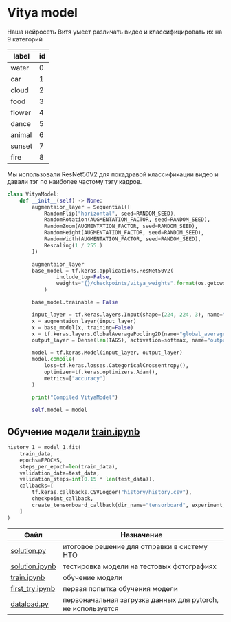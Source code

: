 # Vitya model

Наша нейросеть Витя умеет различать видео и классифицировать их на 9 категорий

| label | id |
| --- | --- |
| water | 0 |
| car | 1 |
| cloud | 2 |
| food | 3 |
| flower | 4 |
| dance | 5 |
| animal | 6 |
| sunset | 7 |
| fire | 8 |

Мы использовали ResNet50V2 для покадравой классификации видео и давали тэг по наиболее частому тэгу кадров.


```python
class VityaModel:
    def __init__(self) -> None:
        augmentaion_layer = Sequential([
            RandomFlip("horizontal", seed=RANDOM_SEED),
            RandomRotation(AUGMENTATION_FACTOR, seed=RANDOM_SEED),
            RandomZoom(AUGMENTATION_FACTOR, seed=RANDOM_SEED),
            RandomHeight(AUGMENTATION_FACTOR, seed=RANDOM_SEED),
            RandomWidth(AUGMENTATION_FACTOR, seed=RANDOM_SEED),
            Rescaling(1 / 255.)
        ])

        augmentaion_layer
        base_model = tf.keras.applications.ResNet50V2(
                include_top=False, 
                weights="{}/checkpoints/vitya_weights".format(os.getcwd())
            )

        base_model.trainable = False

        input_layer = tf.keras.layers.Input(shape=(224, 224, 3), name="input_layer")
        x = augmentaion_layer(input_layer)
        x = base_model(x, training=False)
        x = tf.keras.layers.GlobalAveragePooling2D(name="global_average_pooling2d")(x)
        output_layer = Dense(len(TAGS), activation=softmax, name="output_layer")(x)

        model = tf.keras.Model(input_layer, output_layer)
        model.compile(
            loss=tf.keras.losses.CategoricalCrossentropy(),
            optimizer=tf.keras.optimizers.Adam(),
            metrics=["accuracy"]
        )
        
        print("Compiled VityaModel")

        self.model = model
```

## Обучение модели [train.ipynb](train.ipynb)

```python
history_1 = model_1.fit(
    train_data,
    epochs=EPOCHS,
    steps_per_epoch=len(train_data),
    validation_data=test_data,
    validation_steps=int(0.15 * len(test_data)),
    callbacks=[
        tf.keras.callbacks.CSVLogger("history/history.csv"),
        checkpoint_callback,
        create_tensorboard_callback(dir_name="tensorboard", experiment_name="vitya")
    ]
)
```

| Файл | Назначение |
| --- | --- |
| [solution.py](solution.py) | итоговое решение для отправки в систему НТО |
| [solution.ipynb](solution.ipynb) | тестировка модели на тестовых фотографиях |
| [train.ipynb](train.ipynb) | обучение модели |
| [first_try.ipynb](first_try.ipynb) | первая попытка обучения модели |
| [dataload.py](dataload.py) | первоначальная загрузка данных для pytorch, не используется |